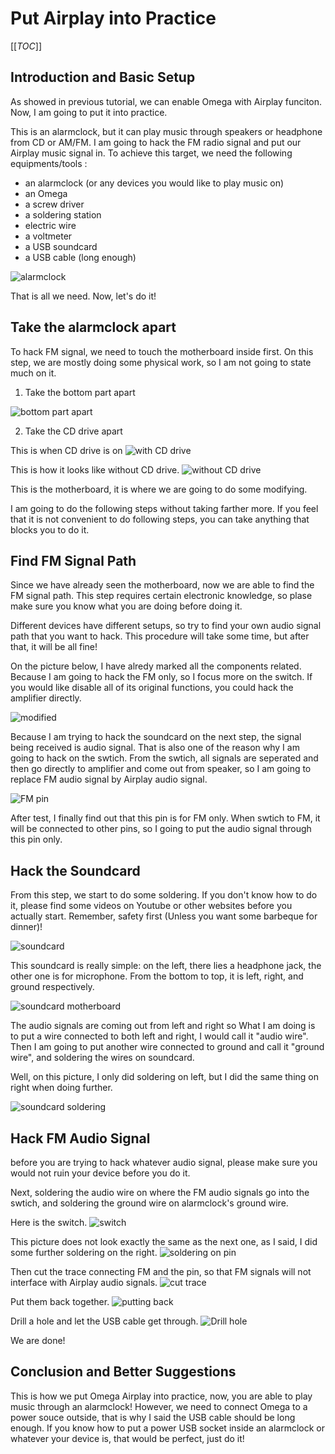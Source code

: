 # Put Airplay into Practice

[[_TOC_]]

[//]: # (Introduction and Basic Setup)

## Introduction and Basic Setup

As showed in previous tutorial, we can enable Omega with Airplay funciton. Now, I am going to put it into practice.

This is an alarmclock, but it can play music through speakers or headphone from CD or AM/FM. I am going to hack the FM radio signal and put our Airplay music signal in. To achieve this target, we need the following equipments/tools :

  * an alarmclock (or any devices you would like to play music on)
  * an Omega
  * a screw driver
  * a soldering station
  * electric wire
  * a voltmeter
  * a USB soundcard
  * a USB cable (long enough)


 ![alarmclock](http://i.imgur.com/F87YnmX.jpg) 

  That is all we need. Now, let's do it!

[//]: # (Take the alarmclock apart)

## Take the alarmclock apart

To hack FM signal, we need to touch the motherboard inside first. On this step, we are mostly doing some physical work, so I am not going to state much on it.

1. Take the bottom part apart

![bottom part apart](http://i.imgur.com/asxZSZl.jpg)

2. Take the CD drive apart

This is when CD drive is on
![with CD drive](http://i.imgur.com/AA2UQMN.jpg)

This is how it looks like without CD drive.
![without CD drive](http://i.imgur.com/jUiy092.jpg)

This is the motherboard, it is where we are going to do some modifying. 

I am going to do the following steps without taking farther more. If you feel that it is not convenient to do following steps, you can take anything that blocks you to do it.

[//]: # (Find FM Signal Path)

## Find FM Signal Path

Since we have already seen the motherboard, now we are able to find the FM signal path. This step requires certain electronic knowledge, so plase make sure you know what you are doing before doing it.

Different devices have different setups, so try to find your own audio signal path that you want to hack. This procedure will take some time, but after that, it will be all fine!

On the picture below, I have alredy marked all the components related. Because I am going to hack the FM only, so I focus more on the switch. If you would like disable all of its original functions, you could hack the amplifier directly.

![modified](http://i.imgur.com/vunAdbQ.jpg)

Because I am trying to hack the soundcard on the next step, the signal being received is audio signal. That is also one of the reason why I am going to hack on the swtich. From the swtich, all signals are seperated and then go directly to amplifier and come out from speaker, so I am going to replace FM audio signal by Airplay audio signal.

![FM pin](http://i.imgur.com/cc4olMw.jpg)


After test, I finally find out that this pin is for FM only. When swtich to FM, it will be connected to other pins, so I going to put the audio signal through this pin only.

[//]: # (Hack the Soundcard)

## Hack the Soundcard

From this step, we start to do some soldering. If you don't know how to do it, please find some videos on Youtube or other websites before you actually start. Remember, safety first (Unless you want some barbeque for dinner)!

![soundcard](http://i.imgur.com/vhdXwe8.jpg)


This soundcard is really simple: on the left, there lies a headphone jack, the other one is for microphone. From the bottom to top, it is left, right, and ground respectively.

![soundcard motherboard](http://i.imgur.com/WiphMYE.jpg)

The audio signals are coming out from left and right so What I am doing is to put a wire connected to both left and right, I would call it "audio wire". Then I am going to put another wire connected to ground and call it "ground wire", and soldering the wires on soundcard.

Well, on this picture, I only did soldering on left, but I did the same thing on right when doing further. 

![soundcard soldering](http://i.imgur.com/tjgjf1I.jpg)


[//]: # (Hack FM Signal)

## Hack FM Audio Signal

before you are trying to hack whatever audio signal, please make sure you would not ruin your device before you do it.

Next, soldering the audio wire on where the FM audio signals go into the swtich, and soldering the ground wire on alarmclock's ground wire.

Here is the switch.
![switch](http://i.imgur.com/0Nx6xaq.jpg)

This picture does not look exactly the same as the next one, as I said, I did some further soldering on the right.
![soldering on pin](http://i.imgur.com/nbnDPAG.jpg)

Then cut the trace connecting FM and the pin, so that FM signals will not interface with Airplay audio signals.
![cut trace](http://i.imgur.com/iZHEhoI.jpg)

Put them back together.
![putting back](http://i.imgur.com/y9WWq4S.jpg)

Drill a hole and let the USB cable get through.
![Drill hole](http://i.imgur.com/UpCmHpq.jpg)

We are done!

[//]: # (Colclusion and Better Suggestions)

## Conclusion and Better Suggestions

This is how we put Omega Airplay into practice, now, you are able to play music through an alarmclock! However, we need to connect Omega to a power souce outside, that is why I said the USB cable should be long enough. If you know how to put a power USB socket inside an alarmclock or whatever your device is, that would be perfect, just do it! 
